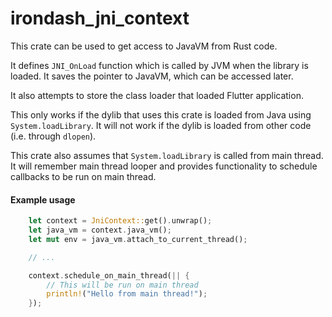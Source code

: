 # irondash_jni_context

This crate can be used to get access to JavaVM from Rust code.

It defines `JNI_OnLoad` function which is called by JVM when the library is loaded. It saves the pointer to JavaVM, which can be accessed later.

It also attempts to store the class loader that loaded Flutter application.

This only works if the dylib that uses this crate is loaded from Java using `System.loadLibrary`. It will not work if the dylib is loaded from other
code (i.e. through `dlopen`).

This crate also assumes that `System.loadLibrary` is called from main
thread. It will remember main thread looper and provides functionality
to schedule callbacks to be run on main thread.

#### Example usage

```rust
    let context = JniContext::get().unwrap();
    let java_vm = context.java_vm();
    let mut env = java_vm.attach_to_current_thread();

    // ...

    context.schedule_on_main_thread(|| {
        // This will be run on main thread
        println!("Hello from main thread!");
    });
```